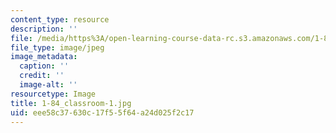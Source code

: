 ```yaml
---
content_type: resource
description: ''
file: /media/https%3A/open-learning-course-data-rc.s3.amazonaws.com/1-84j-atmospheric-chemistry-fall-2013/eee58c37630c17f55f64a24d025f2c17_1-84_classroom-1.jpg
file_type: image/jpeg
image_metadata:
  caption: ''
  credit: ''
  image-alt: ''
resourcetype: Image
title: 1-84_classroom-1.jpg
uid: eee58c37-630c-17f5-5f64-a24d025f2c17
---
```

